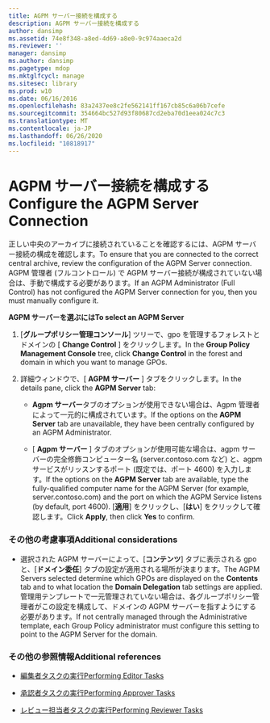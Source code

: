 ```yaml
---
title: AGPM サーバー接続を構成する
description: AGPM サーバー接続を構成する
author: dansimp
ms.assetid: 74e8f348-a8ed-4d69-a8e0-9c974aaeca2d
ms.reviewer: ''
manager: dansimp
ms.author: dansimp
ms.pagetype: mdop
ms.mktglfcycl: manage
ms.sitesec: library
ms.prod: w10
ms.date: 06/16/2016
ms.openlocfilehash: 83a2437ee8c2fe562141ff167cb85c6a06b7cefe
ms.sourcegitcommit: 354664bc527d93f80687cd2eba70d1eea024c7c3
ms.translationtype: MT
ms.contentlocale: ja-JP
ms.lasthandoff: 06/26/2020
ms.locfileid: "10818917"
---
```

# <span data-ttu-id="ee7c2-103">AGPM サーバー接続を構成する</span><span class="sxs-lookup"><span data-stu-id="ee7c2-103">Configure the AGPM Server Connection</span></span>


<span data-ttu-id="ee7c2-104">正しい中央のアーカイブに接続されていることを確認するには、AGPM サーバー接続の構成を確認します。</span><span class="sxs-lookup"><span data-stu-id="ee7c2-104">To ensure that you are connected to the correct central archive, review the configuration of the AGPM Server connection.</span></span> <span data-ttu-id="ee7c2-105">AGPM 管理者 (フルコントロール) で AGPM サーバー接続が構成されていない場合は、手動で構成する必要があります。</span><span class="sxs-lookup"><span data-stu-id="ee7c2-105">If an AGPM Administrator (Full Control) has not configured the AGPM Server connection for you, then you must manually configure it.</span></span>

**<span data-ttu-id="ee7c2-106">AGPM サーバーを選ぶには</span><span class="sxs-lookup"><span data-stu-id="ee7c2-106">To select an AGPM Server</span></span>**

1.  <span data-ttu-id="ee7c2-107">[**グループポリシー管理コンソール**] ツリーで、gpo を管理するフォレストとドメインの [ **Change Control** ] をクリックします。</span><span class="sxs-lookup"><span data-stu-id="ee7c2-107">In the **Group Policy Management Console** tree, click **Change Control** in the forest and domain in which you want to manage GPOs.</span></span>

2.  <span data-ttu-id="ee7c2-108">詳細ウィンドウで、[ **AGPM サーバー** ] タブをクリックします。</span><span class="sxs-lookup"><span data-stu-id="ee7c2-108">In the details pane, click the **AGPM Server** tab:</span></span>

    -   <span data-ttu-id="ee7c2-109">**Agpm サーバー**タブのオプションが使用できない場合は、Agpm 管理者によって一元的に構成されています。</span><span class="sxs-lookup"><span data-stu-id="ee7c2-109">If the options on the **AGPM Server** tab are unavailable, they have been centrally configured by an AGPM Administrator.</span></span>

    -   <span data-ttu-id="ee7c2-110">[ **Agpm サーバー** ] タブのオプションが使用可能な場合は、agpm サーバーの完全修飾コンピューター名 (server.contoso.com など) と、agpm サービスがリッスンするポート (既定では、ポート 4600) を入力します。</span><span class="sxs-lookup"><span data-stu-id="ee7c2-110">If the options on the **AGPM Server** tab are available, type the fully-qualified computer name for the AGPM Server (for example, server.contoso.com) and the port on which the AGPM Service listens (by default, port 4600).</span></span> <span data-ttu-id="ee7c2-111">[**適用**] をクリックし、[**はい**] をクリックして確認します。</span><span class="sxs-lookup"><span data-stu-id="ee7c2-111">Click **Apply**, then click **Yes** to confirm.</span></span>

### <span data-ttu-id="ee7c2-112">その他の考慮事項</span><span class="sxs-lookup"><span data-stu-id="ee7c2-112">Additional considerations</span></span>

-   <span data-ttu-id="ee7c2-113">選択された AGPM サーバーによって、[**コンテンツ**] タブに表示される gpo と、[**ドメイン委任**] タブの設定が適用される場所が決まります。</span><span class="sxs-lookup"><span data-stu-id="ee7c2-113">The AGPM Servers selected determine which GPOs are displayed on the **Contents** tab and to what location the **Domain Delegation** tab settings are applied.</span></span> <span data-ttu-id="ee7c2-114">管理用テンプレートで一元管理されていない場合は、各グループポリシー管理者がこの設定を構成して、ドメインの AGPM サーバーを指すようにする必要があります。</span><span class="sxs-lookup"><span data-stu-id="ee7c2-114">If not centrally managed through the Administrative template, each Group Policy administrator must configure this setting to point to the AGPM Server for the domain.</span></span>

### <span data-ttu-id="ee7c2-115">その他の参照情報</span><span class="sxs-lookup"><span data-stu-id="ee7c2-115">Additional references</span></span>

-   [<span data-ttu-id="ee7c2-116">編集者タスクの実行</span><span class="sxs-lookup"><span data-stu-id="ee7c2-116">Performing Editor Tasks</span></span>](performing-editor-tasks.md)

-   [<span data-ttu-id="ee7c2-117">承認者タスクの実行</span><span class="sxs-lookup"><span data-stu-id="ee7c2-117">Performing Approver Tasks</span></span>](performing-approver-tasks.md)

-   [<span data-ttu-id="ee7c2-118">レビュー担当者タスクの実行</span><span class="sxs-lookup"><span data-stu-id="ee7c2-118">Performing Reviewer Tasks</span></span>](performing-reviewer-tasks.md)

 

 





